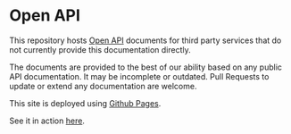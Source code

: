 ---
---
# Open API

This repository hosts [Open API](https://swagger.io/specification/) documents for third party services that do not currently provide this documentation directly.

The documents are provided to the best of our ability based on any public API documentation. It may be incomplete or outdated. Pull Requests to update or extend any documentation are welcome.

This site is deployed using [Github Pages](https://pages.github.com/).

See it in action [here](https://open-api.getshowcase.io/open-api/index.html).
